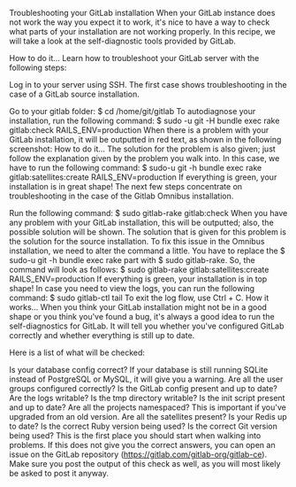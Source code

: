 Troubleshooting your GitLab installation
When your GitLab instance does not work the way you expect it to work, it's nice to have a way to check what parts of your installation are not working properly. In this recipe, we will take a look at the self-diagnostic tools provided by GitLab.

How to do it…
Learn how to troubleshoot your GitLab server with the following steps:

Log in to your server using SSH.
The first case shows troubleshooting in the case of a GitLab source installation.

Go to your gitlab folder:
$ cd /home/git/gitlab
To autodiagnose your installation, run the following command:
$ sudo -u git -H bundle exec rake gitlab:check RAILS_ENV=production
When there is a problem with your GitLab installation, it will be outputted in red text, as shown in the following screenshot:
How to do it…
The solution for the problem is also given; just follow the explanation given by the problem you walk into. In this case, we have to run the following command:
$ sudo-u git -h bundle exec rake  gitlab:satellites:create RAILS_ENV=production
If everything is green, your installation is in great shape!
The next few steps concentrate on troubleshooting in the case of the Gitlab Omnibus installation.

Run the following command:
$ sudo gitlab-rake gitlab:check
When you have any problem with your GitLab installation, this will be outputted; also, the possible solution will be shown.
The solution that is given for this problem is the solution for the source installation. To fix this issue in the Omnibus installation, we need to alter the command a little. You have to replace the $ sudo-u git -h bundle exec rake part with $ sudo gitlab-rake. So, the command will look as follows:
$ sudo gitlab-rake gitlab:satellites:create RAILS_ENV=production
If everything is green, your installation is in top shape!
In case you need to view the logs, you can run the following command:
$ sudo gitlab-ctl tail
To exit the log flow, use Ctrl + C.
How it works…
When you think your GitLab installation might not be in a good shape or you think you've found a bug, it's always a good idea to run the self-diagnostics for GitLab. It will tell you whether you've configured GitLab correctly and whether everything is still up to date.

Here is a list of what will be checked:

Is your database config correct?
If your database is still running SQLite instead of PostgreSQL or MySQL, it will give you a warning.
Are all the user groups configured correctly?
Is the GitLab config present and up to date?
Are the logs writable?
Is the tmp directory writable?
Is the init script present and up to date?
Are all the projects namespaced? This is important if you've upgraded from an old version.
Are all the satellites present?
Is your Redis up to date?
Is the correct Ruby version being used?
Is the correct Git version being used?
This is the first place you should start when walking into problems. If this does not give you the correct answers, you can open an issue on the GitLab repository (https://gitlab.com/gitlab-org/gitlab-ce). Make sure you post the output of this check as well, as you will most likely be asked to post it anyway.
